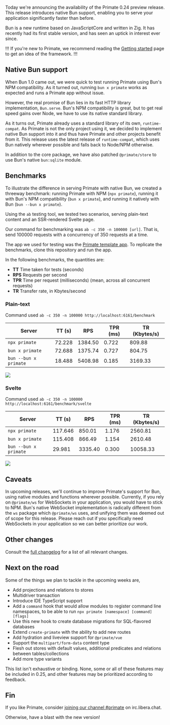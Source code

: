 Today we're announcing the availability of the Primate 0.24 preview release.
This release introduces native Bun support, enabling you to serve your
application significantly faster than before.

Bun is a new runtime based on JavaScriptCore and written in Zig. It has
recently had its first stable version, and has seen an uptick in interest ever
since.

!!!
If you're new to Primate, we recommend reading the [Getting started] page to
get an idea of the framework.
!!!

## Native Bun support

When Bun 1.0 came out, we were quick to test running Primate using Bun's NPM
compatibility. As it turned out, running `bun x primate` works as expected and
runs a Primate app without issue.

However, the real promise of Bun lies in its fast HTTP library implementation,
`Bun.serve`. Bun's NPM compatibility is great, but to get real speed gains over
Node, we have to use its native standard library.

As it turns out, Primate already uses a standard library of its own,
`runtime-compat`. As Primate is not the only project using it, we decided to
implement native Bun support into it and thus have Primate and other projects
benefit from it. This release uses the latest release of `runtime-compat`,
which uses Bun natively wherever possible and falls back to Node/NPM otherwise.

In addition to the core package, we have also patched `@primate/store` to use
Bun's native `bun:sqlite` module.

## Benchmarks

To illustrate the difference in serving Primate with native Bun, we created a
threeway benchmark: running Primate with NPM (`npx primate`), running it with
Bun's NPM compatibility (`bun x primate`), and running it natively with Bun
(`bun --bun x primate`).

Using the `ab` testing tool, we tested two scenarios, serving plain-text
content and an SSR-rendered Svelte page.

Our command for benchmarking was `ab -c 350 -n 100000 [url]`. That is, send
100000 requests with a concurrency of 350 requests at a time.

The app we used for testing was the [Primate template app][template-app].
To replicate the benchmarks, clone this repository and run the app.

In the following benchmarks, the quantities are:
* **TT** Time taken for tests (seconds)
* **RPS** Requests per second
* **TPR** Time per request (milliseconds) (mean, across all concurrent requests)
* **TR** Transfer rate, in Kbytes/second

### Plain-text

Command used `ab -c 350 -n 100000 http://localhost:6161/benchmark`

|Server               |TT (s)|RPS    |TPR (ms)|TR (Kbytes/s)
|---------------------|------|-------|--------|------------|
|`npx primate`        |72.228|1384.50|0.722   |809.88      |
|`bun x primate`      |72.688|1375.74|0.727   |804.75      |
|`bun --bun x primate`|18.488|5408.98|0.185   |3169.33     |

![](/bun-benchmark-plain.png)

### Svelte

Command used `ab -c 350 -n 100000 http://localhost:6161/benchmark/svelte`

|Server               |TT (s) |RPS    |TPR (ms)|TR (Kbytes/s)
|---------------------|-------|-------|--------|------------|
|`npx primate`        |117.646|850.01 |1.176   |2560.81     | 
|`bun x primate`      |115.408|866.49 |1.154   |2610.48     |
|`bun --bun x primate`|29.981 |3335.40|0.300   |10058.33    |

![](/bun-benchmark-svelte.png)

## Caveats

In upcoming releases, we'll continue to improve Primate's support for Bun,
using native modules and functions wherever possible. Currently, if you rely on
`@primate/ws` for WebSockets in your application, you would have to stick to
NPM. Bun's native WebSocket implementation is radically different from the `ws`
package which `@primate/ws` uses, and unifying them was deemed out of scope for
this release. Please reach out if you specifically need WebSockets in your
application so we can better prioritize our work.

## Other changes

Consult the [full changelog][changelog] for a list of all relevant changes.

## Next on the road

Some of the things we plan to tackle in the upcoming weeks are,

* Add projections and relations to stores
* Multidriver transaction
* Introduce IDE TypeScript support
* Add a `command` hook that would allow modules to register command line
  namespaces, to be able to run `npx primate [namespace] [command] [flags]`
* Use this new hook to create database migrations for SQL-flavored databases
* Extend `create-primate` with the ability to add new routes
* Add hydration and liveview support for `@primate/vue`
* Support the `multipart/form-data` content type
* Flesh out stores with default values, additional predicates and relations
  between tables/collections
* Add more type variants

This list isn't exhaustive or binding. None, some or all of these features may
be included in 0.25, and other features may be prioritized according to
feedback.

## Fin

If you like Primate, consider [joining our channel #primate][irc] on 
irc.libera.chat.

Otherwise, have a blast with the new version!

[Getting started]: /guide/getting-started
[irc]: https://web.libera.chat#primate
[changelog]: https://github.com/primatejs/primate/releases/tag/0.24.0
[template-app]: https://github.com/primatejs/app
